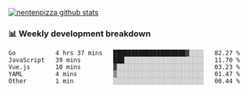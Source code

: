 [![nentenpizza github stats](https://github-readme-stats.vercel.app/api?username=nentenpizza&count_private=true)](https://github.com/anuraghazra/github-readme-stats)

### 📊 Weekly development breakdown
<!--START_SECTION:waka-->

```text
Go           4 hrs 37 mins   ████████████████████▓░░░░   82.27 %
JavaScript   39 mins         ███░░░░░░░░░░░░░░░░░░░░░░   11.70 %
Vue.js       10 mins         ▓░░░░░░░░░░░░░░░░░░░░░░░░   03.23 %
YAML         4 mins          ▒░░░░░░░░░░░░░░░░░░░░░░░░   01.47 %
Other        1 min           ░░░░░░░░░░░░░░░░░░░░░░░░░   00.44 %
```

<!--END_SECTION:waka-->

